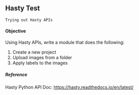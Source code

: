 ## Hasty Test

`Trying out Hasty APIs`

#### Objective

Using Hasty APIs, write a module that does the following:
1. Create a new project
2. Upload images from a folder
3. Apply labels to the images

##### Reference
Hasty Python API Doc: https://hasty.readthedocs.io/en/latest/